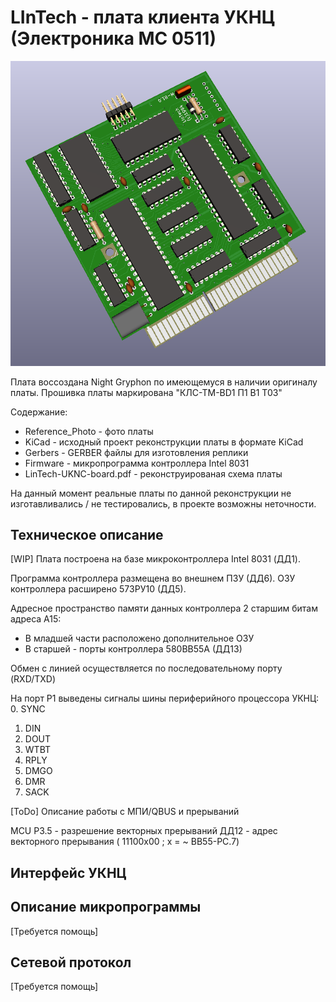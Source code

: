 # LInTech - плата клиента УКНЦ (Электроника МС 0511)
![3D  модель платы](./KiCad/LInTech-UKNC.png)

Плата воссоздана Night Gryphon по имеющемуся в наличии оригиналу платы.
Прошивка платы маркирована "КЛС-ТМ-BD1 П1 В1 Т03"

Содержание:
- Reference_Photo - фото платы
- KiCad - исходный проект реконструкции платы в формате KiCad
- Gerbers - GERBER файлы для изготовления реплики
- Firmware - микропрограмма контроллера Intel 8031
- LinTech-UKNC-board.pdf - реконструированая схема платы

На данный момент реальные платы по данной реконструкции не изготавливались / не тестировались, в проекте возможны неточности.

## Техническое описание
[WIP]
Плата построена на базе микроконтроллера Intel 8031 (ДД1).
 
Программа контроллера размещена во внешнем ПЗУ (ДД6). ОЗУ контроллера расширено 573РУ10 (ДД5). 

Адресное пространство памяти данных контроллера 2 старшим битам адреса А15:
- В младшей части расположено дополнительное ОЗУ
- В старшей - порты контроллера 580ВВ55А (ДД13)

Обмен с линией осуществляется по последовательному порту (RXD/TXD)

На порт Р1 выведены сигналы шины периферийного процессора УКНЦ:
0. SYNC
1. DIN 
2. DOUT
3. WTBT
4. RPLY
5. DMGO
6. DMR 
7. SACK

[ToDo]
Описание работы с МПИ/QBUS и прерываний

MCU Р3.5 - разрешение векторных прерываний
ДД12 - адрес векторного прерывания ( 11100x00 ; x = ~ ВВ55-PC.7)

## Интерфейс УКНЦ

## Описание микропрограммы
[Требуется помощь]

## Сетевой протокол
[Требуется помощь]